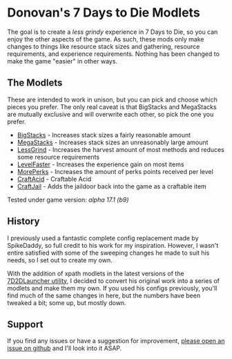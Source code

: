 # Donovan's 7 Days to Die Modlets

The goal is to create a _less grindy_ experience in 7 Days to Die, so you can enjoy the other aspects of the game. As such, these mods only make changes to things like resource stack sizes and gathering, resource requirements, and experience requirements. Nothing has been changed to make the game "easier" in other ways.

## The Modlets

These are intended to work in unison, but you can pick and choose which pieces you prefer. The only real caveat is that BigStacks and MegaStacks are mutually exclusive and will overwrite each other, so pick the one you prefer.

- [BigStacks](https://github.com/dyoung522/donovan-7d2d-modlets/tree/master/donovan-bigstacks) - Increases stack sizes a fairly reasonable amount
- [MegaStacks](https://github.com/dyoung522/donovan-7d2d-modlets/tree/master/donovan-megastacks) - Increases stack sizes an unreasonably large amount
- [LessGrind](https://github.com/dyoung522/donovan-7d2d-modlets/tree/master/donovan-lessgrind) - Increases the harvest amount of most methods and reduces some resource requirements
- [LevelFaster](https://github.com/dyoung522/donovan-7d2d-modlets/tree/master/donovan-levelfaster) - Increases the experience gain on most items
- [MorePerks](https://github.com/dyoung522/donovan-7d2d-modlets/tree/master/donovan-moreperks) - Increases the amount of perks points received per level
- [CraftAcid](https://github.com/dyoung522/donovan-7d2d-modlets/tree/master/donovan-craftacid) - Craftable Acid
- [CraftJail](https://github.com/dyoung522/donovan-7d2d-modlets/tree/master/donovan-craftjail) - Adds the jaildoor back into the game as a craftable item

Tested under game version: _alpha 17.1 (b9)_

## History

I previously used a fantastic complete config replacement made by SpikeDaddy, so full credit to his work for my inspiration. However, I wasn't entire satisfied with some of the sweeping changes he made to suit his needs, so I set out to create my own.

With the addition of xpath modlets in the latest versions of the [7D2DLauncher utility](http://7d2dmodlauncher.org/7D2DModLauncher.html), I decided to convert his original work into a series of modlets and make them my own. If you used his configs previously, you'll find much of the same changes in here, but the numbers have been tweaked a bit; some up, but mostly down.

## Support

If you find any issues or have a suggestion for improvement, [please open an issue on github](https://github.com/dyoung522/donovan-7d2d-modlets/issues) and I'll look into it ASAP.
